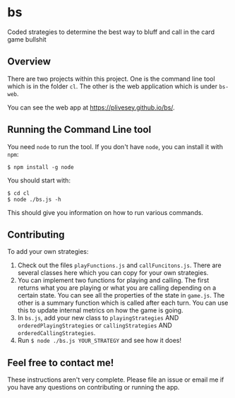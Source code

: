 # bs
Coded strategies to determine the best way to bluff and call in the card game bullshit

## Overview

There are two projects within this project. One is the command line tool which is in the folder `cl`. The other is the web application which is under `bs-web`.

You can see the web app at https://plivesey.github.io/bs/.

## Running the Command Line tool

You need `node` to run the tool. If you don't have `node`, you can install it with `npm`:

```
$ npm install -g node
```

You should start with:

```
$ cd cl
$ node ./bs.js -h
```

This should give you information on how to run various commands.

## Contributing

To add your own strategies:

1. Check out the files `playFunctions.js` and `callFuncitons.js`. There are several classes here which you can copy for your own strategies.
2. You can implement two functions for playing and calling. The first returns what you are playing or what you are calling depending on a certain state. You can see all the properties of the state in `game.js`. The other is a summary function which is called after each turn. You can use this to update internal metrics on how the game is going.
3. In `bs.js`, add your new class to `playingStrategies` AND `orderedPlayingStrategies` or `callingStrategies` AND `orderedCallingStrategies`.
4. Run `$ node ./bs.js YOUR_STRATEGY` and see how it does!

## Feel free to contact me!

These instructions aren't very complete. Please file an issue or email me if you have any questions on contributing or running the app.